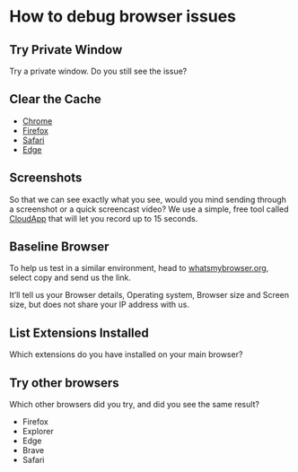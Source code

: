 # How to debug browser issues 

## Try Private Window 

Try a private window. Do you still see the issue? 
 
## Clear the Cache

* [Chrome](https://support.google.com/chrome/answer/2392709?hl=en&visit_id=636864588418418478-3594789228&rd=1)
* [Firefox](https://support.mozilla.org/en-US/kb/how-clear-firefox-cache)
* [Safari](https://support.apple.com/guide/safari/manage-cookies-and-website-data-sfri11471/12.0/mac/10.14)
* [Edge](https://support.microsoft.com/en-us/help/10607/microsoft-edge-view-delete-browser-history)

## Screenshots

So that we can see exactly what you see, would you mind sending through a screenshot or a quick screencast video? We use a simple, free tool called [CloudApp](https://my.cl.ly/r/3x382H2r0o2g0I2U) that will let you record up to 15 seconds. 

## Baseline Browser

To help us test in a similar environment, head to [whatsmybrowser.org](www.whatsmybrowser.org), select copy and send us the link. 

It’ll tell us your Browser details, Operating system, Browser size and Screen size, but does not share your IP address with us.

## List Extensions Installed 

Which extensions do you have installed on your main browser?

## Try other browsers 

Which other browsers did you try, and did you see the same result?

* Firefox
* Explorer
* Edge
* Brave
* Safari
